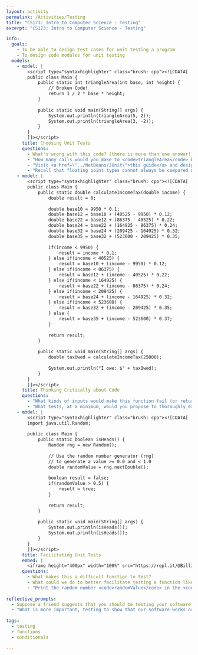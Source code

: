 ```yaml
---
layout: activity
permalink: /Activities/Testing
title: "CS173: Intro to Computer Science - Testing"
excerpt: "CS173: Intro to Computer Science - Testing"

info:
  goals: 
    - To be able to design test cases for unit testing a program
    - To design code modules for unit testing
  models:
    - model: |
        <script type="syntaxhighlighter" class="brush: cpp"><![CDATA[
        public class Main {            
            public static int triangleArea(int base, int height) {
                // Broken Code!
                return 1 / 2 * base * height;
            }
            
            public static void main(String[] args) {
                System.out.println(triangleArea(5, 2));
                System.out.println(triangleArea(3, -2));
            }
        }
        ]]></script>      
      title: Choosing Unit Tests
      questions:
        - What's wrong with this code? (there is more than one answer!)
        - "How many calls would you make to <code>triangleArea</code> before you decide that it is &quot;passing?&quot;  What parameter inputs would you supply to those calls?"
        - "Visit <a href=\"../NetBeans/JUnit\">this guide</a> and design a unit test for <code>triangleArea</code>.  You can just write the code in your notes: there is no need to compile or execute it now (we will do this in lab instead!)."
        - "Recall that floating point types cannot always be compared directly for equality, due to rounding and precision limitations.  Change this program to use <code>double</code> data types, and re-generate unit tests for it.  Where do you think a floating point tolerance can be added with the <code>assertEquals</code> function?"
    - model: |
        <script type="syntaxhighlighter" class="brush: cpp"><![CDATA[
        public class Main {            
            public static double calculateIncomeTax(double income) {
                double result = 0;
                
                double base10 = 9950 * 0.1;
                double base12 = base10 + (40525 - 9950) * 0.12;
                double base22 = base12 + (86375 - 40525) * 0.22;
                double base24 = base22 + (164925 - 86375) * 0.24;
                double base32 = base24 + (209425 - 164925) * 0.32;
                double base35 = base32 + (523600 - 209425) * 0.35;
                
                if(income < 9950) {
                    result = income * 0.1;
                } else if(income < 40525) {
                    result = base10 + (income - 9950) * 0.12;
                } else if(income < 86375) {
                    result = base12 + (income - 40525) * 0.22;
                } else if(income < 164925) {
                    result = base22 + (income - 86375) * 0.24;
                } else if(income < 209425) {
                    result = base24 + (income - 164925) * 0.32;
                } else if(income < 523600) {
                    result = base32 + (income - 209425) * 0.35;
                } else {
                    result = base35 + (income - 523600) * 0.37;
                }
                
                return result;
            }
            
            public static void main(String[] args) {
                double taxOwed = calculateIncomeTax(25000);
                
                System.out.println("I owe: $" + taxOwed);
            }
        }
        ]]></script>                   
      title: Thinking Critically about Code
      questions:
        - "What kinds of inputs would make this function fail (or return values that don't make sense)?  What can you do about this?"
        - "What tests, at a minimum, would you propose to thoroughly exercise this function?" 
    - model: |
        <script type="syntaxhighlighter" class="brush: cpp"><![CDATA[
        import java.util.Random;
        
        public class Main {            
            public static boolean isHeads() {
                Random rng = new Random();
                
                // Use the random number generator (rng)
                // to generate a value >= 0.0 and < 1.0
                double randomValue = rng.nextDouble();
                
                boolean result = false;
                if(randomValue > 0.5) {
                    result = true;
                } 
                
                return result;
            }
            
            public static void main(String[] args) {
                System.out.println(isHeads());
                System.out.println(isHeads());
            }
        }
        ]]></script>          
      title: Facilitating Unit Tests
      embed: |
        <iframe height="400px" width="100%" src="https://repl.it/@BillJr99/JavaFirstExample?lite=true" scrolling="no" frameborder="no" allowtransparency="true" allowfullscreen="true" sandbox="allow-forms allow-pointer-lock allow-popups allow-same-origin allow-scripts allow-modals"></iframe>       
      questions:
        - What makes this a difficult function to test? 
        - What could we do to better facilitate testing a function like this?
        - "Print the random number <code>randomValue</code> in the <code>isHeads</code> function when you compute it.  Then, call <code>rng.setSeed(100);</code> right before the call to <code>rng.nextDouble()</code>, and try running the program again.  What do you notice?"
        
reflective_prompts:
  - Suppose a friend suggests that you should be testing your software with every possible input to ensure that the code works.  Why is this impossible?  How should you strategize your unit tests instead?
  - "What is more important, testing to show that our software works or testing to <strong>identify</strong> errors/bugs in the software?"
  
tags:
  - testing
  - functions
  - conditionals
  
---
```


